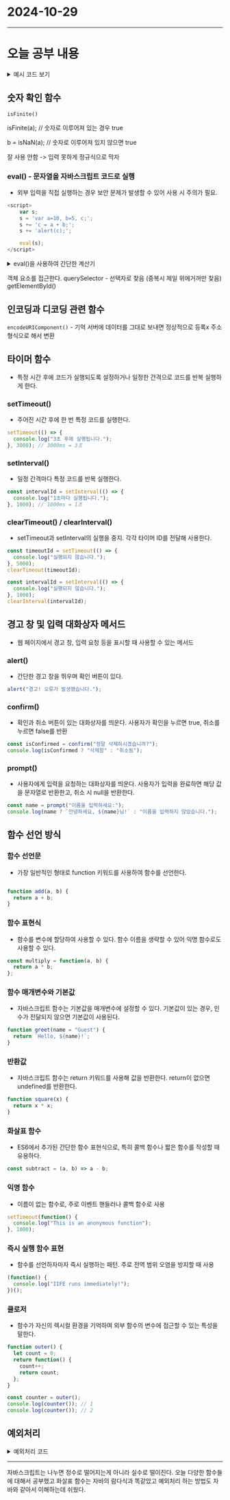 # 2024-10-29
---

# 오늘 공부 내용

<details>
  <summary>예시 코드 보기</summary>

  ```java
  //여기에 코드를 작성

   ```

</details>

## 숫자 확인 함수

`isFinite()`

isFinite(a); // 숫자로 이루어져 있는 경우 true


b = isNaN(a); // 숫자로 이루어져 있지 않으면 true

잘 사용 안함 ->  입력 못하게 정규식으로 막자

### eval() - 문자열을 자바스크립트 코드로 실행 
- 외부 입력을 직접 실행하는 경우 보안 문제가 발생할 수 있어 사용 시 주의가 필요.
```javascript
<script>
    var s;
    s = 'var a=10, b=5, c;';
    s += 'c = a + b;';
    s += 'alert(c);';

    eval(s);
</script>
```

<details>
  <summary>eval()을 사용하여 간단한 계산기
</summary>

  ```javascript
<div>
    <input type="text" id="inputs" placeholder="수식을 입력하세요">
        <button type="button" onclick="result()">확인</button>
</div>

<hr>
    <div id="resultLayout"></div>

    <script>
        function result() {
        const inputs = document.querySelector('#inputs');
        const layout = document.querySelector('#resultLayout')
        let s = inputs.value.trim();
        // id 변수 선언 없이 접근 가능하지만 -> 그냥 잡는게 낫다..

        if(! s) {
        alert('수식 입력하세요.');
        inputs.focus();
        return;
    }

        let out = `결과 : <span style="color: lightcoral;"> ${s} = ${eval(s)}</span>`;
        layout.innerHTML = out;
}
</script>

 ```

</details>

객체 요소를 접근한다.
querySelector - 선택자로 찾음 (중복시 제일 위에거꺼만 찾음)
getElementById() 


## 인코딩과 디코딩 관련 함수 
`encodeURIComponent()` - 기억
서버에 데이터를 그대로 보내면 정상적으로 등록x
주소형식으로 해서 변환

## 타이머 함수
- 특정 시간 후에 코드가 실행되도록 설정하거나 일정한 간격으로 코드를 반복 실행하게 한다.
### setTimeout()
- 주어진 시간 후에 한 번 특정 코드를 실행한다.
```javascript
setTimeout(() => {
  console.log("3초 후에 실행됩니다.");
}, 3000); // 3000ms = 3초
```
### setInterval()
- 일정 간격마다 특정 코드를 반복 실행한다.
```javascript
const intervalId = setInterval(() => {
  console.log("1초마다 실행됩니다.");
}, 1000); // 1000ms = 1초
```
### clearTimeout() / clearInterval()
- setTimeout과 setInterval의 실행을 중지. 각각 타이머 ID를 전달해 사용한다.
```javascript
const timeoutId = setTimeout(() => {
  console.log("실행되지 않습니다.");
}, 5000);
clearTimeout(timeoutId);

const intervalId = setInterval(() => {
  console.log("실행되지 않습니다.");
}, 1000);
clearInterval(intervalId);

```
## 경고 창 및 입력 대화상자 메서드 
- 웹 페이지에서 경고 창, 입력 요청 등을 표시할 때 사용할 수 있는 메서드
### alert()
- 간단한 경고 창을 뛰우며 확인 버튼이 있다.
```javascript
alert("경고! 오류가 발생했습니다.");
```
### confirm()
- 확인과 취소 버튼이 있는 대화상자를 띄운다. 사용자가 확인을 누르면 true, 취소를 누르면 false를 반환
```javascript
const isConfirmed = confirm("정말 삭제하시겠습니까?");
console.log(isConfirmed ? "삭제함" : "취소됨");
```
### prompt()
- 사용자에게 입력을 요청하는 대화상자를 띄운다. 사용자가 입력을 완료하면 해당 값을 문자열로 반환한고, 취소 시 null을 반환한다.
```javascript
const name = prompt("이름을 입력하세요:");
console.log(name ? `안녕하세요, ${name}님!` : "이름을 입력하지 않았습니다.");
```

## 함수 선언 방식

### 함수 선언문
- 가장 일반적인 형태로 function 키워드를 사용하여 함수를 선언한다.

```javascript

function add(a, b) {
  return a + b;
}

```
### 함수 표현식
- 함수를 변수에 할당하여 사용할 수 있다. 함수 이름을 생략할 수 있어 익명 함수로도 사용할 수 있다.

```javascript
const multiply = function(a, b) {
  return a * b;
};
```

### 함수 매개변수와 기본값
- 자바스크립트 함수는 기본값을 매개변수에 설정할 수 있다. 기본값이 있는 경우, 인수가 전달되지 않으면 기본값이 사용된다.
```javascript
function greet(name = "Guest") {
  return `Hello, ${name}!`;
}
```

### 반환값
- 자바스크립트 함수는 return 키워드를 사용해 값을 반환한다. return이 없으면 undefined를 반환한다.
```javascript
function square(x) {
  return x * x;
}
```

### 화살표 함수
- ES6에서 추가된 간단한 함수 표현식으로, 특히 콜백 함수나 짧은 함수를 작성할 때 유용하다.
```javascript
const subtract = (a, b) => a - b;
```

### 익명 함수
- 이름이 없는 함수로, 주로 이벤트 핸들러나 콜백 함수로 사용
```javascript
setTimeout(function() {
  console.log("This is an anonymous function");
}, 1000);

```

### 즉시 실행 함수 표현
- 함수를 선언하자마자 즉시 실행하는 패턴. 주로 전역 범위 오염을 방지할 때 사용
```javascript
(function() {
  console.log("IIFE runs immediately!");
})();
```

### 클로저
- 함수가 자신의 렉시컬 환경을 기억하여 외부 함수의 변수에 접근할 수 있는 특성을 말한다.
```javascript
function outer() {
  let count = 0;
  return function() {
    count++;
    return count;
  };
}

const counter = outer();
console.log(counter()); // 1
console.log(counter()); // 2
```

## 예외처리
<details>
  <summary> 예외처리 코드 </summary>

```javascript
<script>
    function sub() {

        // console.log(x);
        // console.log('윗줄이 에러이므로 실행되지 않는다.');

        /*        try {
                    console.log(x)
                    console.log('실행되지 않는다.')
                } catch (e) {
                    console.log('예외발생 : ' + e)
                }
                console.log('실행된다');
        */

        /*        try {
                    console.log(x)
                    console.log('실행되지 않는다.')
                } catch (e) {
                    console.log('예외발생 : ' + e)
                } finally {
                    console.log('예외 발생 유무와 상관 없이 실행')
                }
                console.log('실행된다');
        */
        let n = 5, s = 0;
        try {
            if (n < 10) {
                throw "10이상만 가능 합니다.";
            }

            for (let i = 0; i <= n; i++) {
                s += i;
            }

            console.log("결과 : " + s);
        } catch (e) {
            console.log(e);
        }
    }

    sub();
</script>
```

</details>

--- 
자바스크립트는 나누면 정수로 떨어지는게 아니라 실수로 떨이진다.
오늘 다양한 함수들에 대해서 공부했고 화살표 함수는 자바의 람다식과 똑같았고
예외처리 하는 방법도 자바와 같아서 이해하는데 쉬웠다.